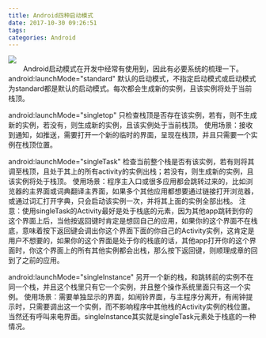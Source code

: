 ```yaml
---
title: Android四种启动模式
date: 2017-10-30 09:26:51
tags:
categories: Android
---
```

<img src="http://owiq5fnuk.bkt.clouddn.com/11.jpg"/>
<center>Android启动模式在开发中经常有使用到，因此有必要系统的梳理一下。</center>
<!-- more -->
android:launchMode="standard"
默认的启动模式，不指定启动模式或启动模式为standard都是默认的启动模式。每次都会生成新的实例，且该实例将处于当前栈顶。

android:launchMode="singletop"
只检查栈顶是否存在该实例，若有，则不生成新的实例，若没有，则生成新的实例，且该实例处于当前栈顶。
使用场景：接收到通知，如推送，需要打开一个新的临时的界面，呈现在栈顶，并且只需要一个实例在栈顶位置。

android:launchMode="singleTask"
检查当前整个栈是否有该实例，若有则将其调至栈顶，且处于其上的所有activity的实例出栈；若没有，则生成新的实例，且该实例将处于栈顶。
使用场景：程序主入口或很多应用都会跳转过来的，比如浏览器的主界面或词典翻译主界面，如果多个其他应用都想要通过链接打开浏览器，或通过词汇打开字典，只会启动该实例一次，并将其上面的实例全部出栈。
注意：使用singleTask的Activity最好是处于栈底的元素，因为其他app跳转到你的这个界面上后，当他按返回键时肯定是想回自己的应用，如果你的这个界面不在栈底，意味着按下返回键会调出你这个界面下面的你自己的Activity实例，这肯定是用户不想要的，如果你的这个界面是处于你的栈底的话，其他app打开你的这个界面时，你这个界面上的所有其他实例都会出栈，那么按下返回键，则顺理成章的回到了之前的应用。

android:launchMode="singleInstance"
另开一个新的栈，和跳转前的实例不在同一个栈，并且这个栈里只有它一个实例，并且整个操作系统里面只有这一个实例。
使用场景：需要单独显示的界面，如闹铃界面，与主程序分离开，有闹钟提示时，只需要调出这一个实例，而不影响程序中其他栈的Activity实例的栈位置。当然还有呼叫来电界面。singleInstance其实就是singleTask元素处于栈底的一种情况。